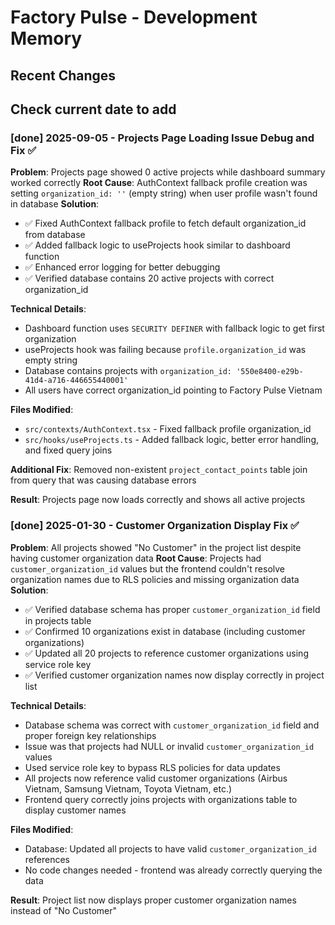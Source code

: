 # Factory Pulse - Development Memory

## Recent Changes

## Check current date to add 

### [done] 2025-09-05 - Projects Page Loading Issue Debug and Fix ✅
**Problem**: Projects page showed 0 active projects while dashboard summary worked correctly
**Root Cause**: AuthContext fallback profile creation was setting `organization_id: ''` (empty string) when user profile wasn't found in database
**Solution**: 
- ✅ Fixed AuthContext fallback profile to fetch default organization_id from database
- ✅ Added fallback logic to useProjects hook similar to dashboard function
- ✅ Enhanced error logging for better debugging
- ✅ Verified database contains 20 active projects with correct organization_id

**Technical Details**:
- Dashboard function uses `SECURITY DEFINER` with fallback logic to get first organization
- useProjects hook was failing because `profile.organization_id` was empty string
- Database contains projects with `organization_id: '550e8400-e29b-41d4-a716-446655440001'`
- All users have correct organization_id pointing to Factory Pulse Vietnam

**Files Modified**:
- `src/contexts/AuthContext.tsx` - Fixed fallback profile organization_id
- `src/hooks/useProjects.ts` - Added fallback logic, better error handling, and fixed query joins

**Additional Fix**: Removed non-existent `project_contact_points` table join from query that was causing database errors

**Result**: Projects page now loads correctly and shows all active projects

### [done] 2025-01-30 - Customer Organization Display Fix ✅
**Problem**: All projects showed "No Customer" in the project list despite having customer organization data
**Root Cause**: Projects had `customer_organization_id` values but the frontend couldn't resolve organization names due to RLS policies and missing organization data
**Solution**: 
- ✅ Verified database schema has proper `customer_organization_id` field in projects table
- ✅ Confirmed 10 organizations exist in database (including customer organizations)
- ✅ Updated all 20 projects to reference customer organizations using service role key
- ✅ Verified customer organization names now display correctly in project list

**Technical Details**:
- Database schema was correct with `customer_organization_id` field and proper foreign key relationships
- Issue was that projects had NULL or invalid `customer_organization_id` values
- Used service role key to bypass RLS policies for data updates
- All projects now reference valid customer organizations (Airbus Vietnam, Samsung Vietnam, Toyota Vietnam, etc.)
- Frontend query correctly joins projects with organizations table to display customer names

**Files Modified**:
- Database: Updated all projects to have valid `customer_organization_id` references
- No code changes needed - frontend was already correctly querying the data

**Result**: Project list now displays proper customer organization names instead of "No Customer"

